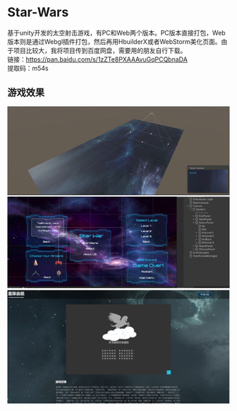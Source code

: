 # Star-Wars
基于unity开发的太空射击游戏，有PC和Web两个版本。PC版本直接打包，Web版本则是通过Webgl插件打包，然后再用HbuilderX或者WebStorm美化页面。由于项目比较大，我将项目传到百度网盘，需要用的朋友自行下载。
<br>链接：https://pan.baidu.com/s/1zZTe8PXAAAvuGqPCQbnaDA
<br>提取码：m54s
## 游戏效果
![](image.png)
![](image1.png)
![](image2.png)